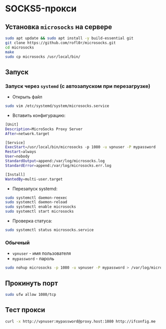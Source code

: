 # SOCKS5-прокси

## Установка `microsocks` на сервере
```bash
sudo apt update && sudo apt install -y build-essential git
git clone https://github.com/rofl0r/microsocks.git
cd microsocks
make
sudo cp microsocks /usr/local/bin/
```

## Запуск
### Запуск через `systemd` (с автозапуском при перезагрузке)

- Открыть файл
```bash
sudo vim /etc/systemd/system/microsocks.service
```

- Вставить конфигурацию:
```bash
[Unit]
Description=MicroSocks Proxy Server
After=network.target

[Service]
ExecStart=/usr/local/bin/microsocks -p 1080 -u vpnuser -P mypassword
Restart=always
User=nobody
StandardOutput=append:/var/log/microsocks.log
StandardError=append:/var/log/microsocks.err.log

[Install]
WantedBy=multi-user.target
```

- Перезапуск systemd:
```bash
sudo systemctl daemon-reexec
sudo systemctl daemon-reload
sudo systemctl enable microsocks
sudo systemctl start microsocks
```

- Проверка статуса:
```bash
sudo systemctl status microsocks.service
```

### Обычный
- `vpnuser` - имя пользователя
- `mypassword` - пароль
```bash
sudo nohup microsocks -p 1080 -u vpnuser -P mypassword > /var/log/microsocks.log 2>&1 &
```

## Прокинуть порт

```bash
sudo ufw allow 1080/tcp
```

## Тест прокси
```bash
curl -x http://vpnuser:mypassword@proxy.host:1080 http://ifconfig.me
```